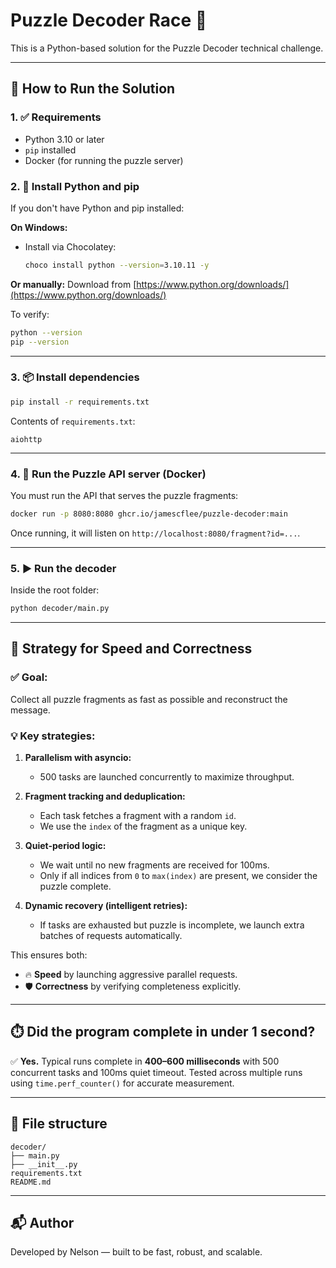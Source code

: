 # Puzzle Decoder Race 🧹

This is a Python-based solution for the Puzzle Decoder technical challenge.

---

## 🚀 How to Run the Solution

### 1. ✅ Requirements

* Python 3.10 or later
* `pip` installed
* Docker (for running the puzzle server)

### 2. 🐍 Install Python and pip

If you don't have Python and pip installed:

**On Windows:**

* Install via Chocolatey:

  ```bash
  choco install python --version=3.10.11 -y
  ```

**Or manually:**
Download from [https://www.python.org/downloads/](https://www.python.org/downloads/)

To verify:

```bash
python --version
pip --version
```

---

### 3. 📦 Install dependencies

```bash
pip install -r requirements.txt
```

Contents of `requirements.txt`:

```
aiohttp
```

---

### 4. 🐳 Run the Puzzle API server (Docker)

You must run the API that serves the puzzle fragments:

```bash
docker run -p 8080:8080 ghcr.io/jamescflee/puzzle-decoder:main
```

Once running, it will listen on `http://localhost:8080/fragment?id=...`.

---

### 5. ▶️ Run the decoder

Inside the root folder:

```bash
python decoder/main.py
```

---

## 🧠 Strategy for Speed and Correctness

### ✅ Goal:

Collect all puzzle fragments as fast as possible and reconstruct the message.

### 💡 Key strategies:

1. **Parallelism with asyncio:**

   * 500 tasks are launched concurrently to maximize throughput.

2. **Fragment tracking and deduplication:**

   * Each task fetches a fragment with a random `id`.
   * We use the `index` of the fragment as a unique key.

3. **Quiet-period logic:**

   * We wait until no new fragments are received for 100ms.
   * Only if all indices from `0` to `max(index)` are present, we consider the puzzle complete.

4. **Dynamic recovery (intelligent retries):**

   * If tasks are exhausted but puzzle is incomplete, we launch extra batches of requests automatically.

This ensures both:

* 🔥 **Speed** by launching aggressive parallel requests.
* 🛡️ **Correctness** by verifying completeness explicitly.

---

## ⏱️ Did the program complete in under 1 second?

✅ **Yes.**
Typical runs complete in **400–600 milliseconds** with 500 concurrent tasks and 100ms quiet timeout.
Tested across multiple runs using `time.perf_counter()` for accurate measurement.

---

## 📄 File structure

```
decoder/
├── main.py
├── __init__.py
requirements.txt
README.md
```

---

## 📬 Author

Developed by Nelson — built to be fast, robust, and scalable.
